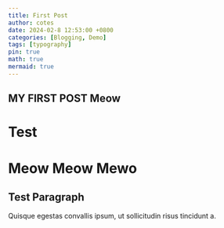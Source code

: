 ```yaml
---
title: First Post
author: cotes
date: 2024-02-8 12:53:00 +0800
categories: [Blogging, Demo]
tags: [typography]
pin: true
math: true
mermaid: true
---
```



## MY FIRST POST Meow

# Test 

# Meow Meow Mewo

## Test Paragraph

Quisque egestas convallis ipsum, ut sollicitudin risus tincidunt a.
